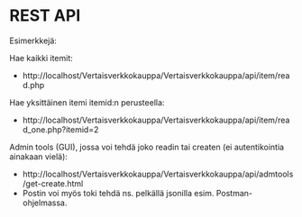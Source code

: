 # REST API

Esimerkkejä:

Hae kaikki itemit:
- http://localhost/Vertaisverkkokauppa/Vertaisverkkokauppa/api/item/read.php

Hae yksittäinen itemi itemid:n perusteella:
- http://localhost/Vertaisverkkokauppa/Vertaisverkkokauppa/api/item/read_one.php?itemid=2

Admin tools (GUI), jossa voi tehdä joko readin tai createn (ei autentikointia ainakaan vielä):
- http://localhost/Vertaisverkkokauppa/Vertaisverkkokauppa/api/admtools/get-create.html
- Postin voi myös toki tehdä ns. pelkällä jsonilla esim. Postman-ohjelmassa.
